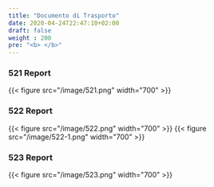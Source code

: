 ```yaml
---
title: "Documento di Trasporto"
date: 2020-04-24T22:47:10+02:00
draft: false
weight : 200
pre: "<b> </b>"
---
```



### 521 Report 

{{< figure src="/image/521.png"  width="700"  >}}

### 522 Report 

{{< figure src="/image/522.png"  width="700"  >}}
{{< figure src="/image/522-1.png"  width="700"  >}}

### 523 Report

{{< figure src="/image/523.png"  width="700"  >}}
